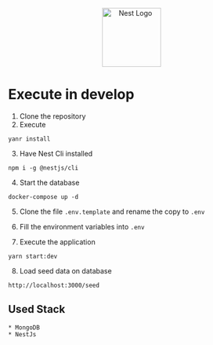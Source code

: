 <p align="center">
  <a href="http://nestjs.com/" target="blank"><img src="https://nestjs.com/img/logo-small.svg" width="120" alt="Nest Logo" /></a>
</p>

# Execute in develop

  1. Clone the repository
  2. Execute
  ```
  yanr install
  ```
  3. Have Nest Cli installed
  ```
  npm i -g @nestjs/cli
  ```
  4. Start the database
  ```
  docker-compose up -d
  ```
  5. Clone the file ```.env.template``` and rename the copy to ```.env```

  6. Fill the environment variables into ```.env```

  7. Execute the application 
  ```
  yarn start:dev
  ```
  8. Load seed data on database
  ```
  http://localhost:3000/seed
  ```
  ## Used Stack
    * MongoDB
    * NestJs 